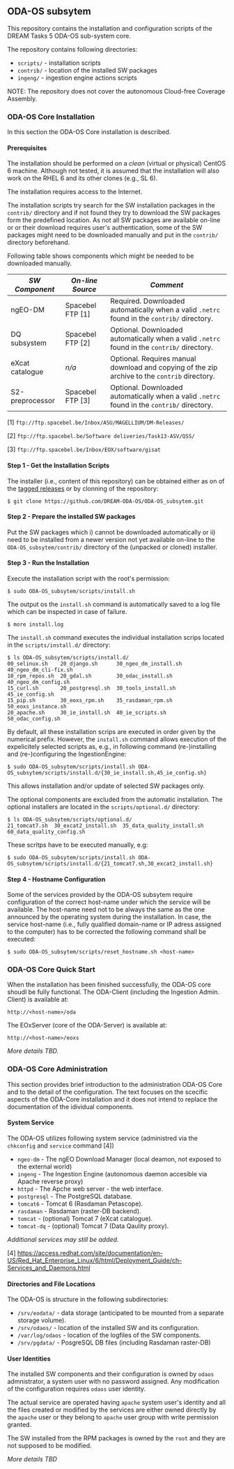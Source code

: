 ODA-OS subsytem
---------------

This repository contains the installation and configuration scripts of the
DREAM Tasks 5 ODA-OS sub-system core. 

The repository contains following directories:

-  `scripts/` - installation scripts 
-  `contrib/` - location of the installed SW packages 
-  `ingeng/`  - ingestion engine actions scripts  

NOTE: The repository does not cover the autonomous Cloud-free Coverage
Assembly.

### ODA-OS Core Installation

In this section the ODA-OS Core installation is described. 

#### Prerequisites

The installation should be performed on a *clean* (virtual or physical) 
CentOS 6 machine. Although not tested, it is assumed that the installation 
will also work on the RHEL 6 and its other clones (e.g., SL 6).

The installation requires access to the Internet. 

The installation scripts try search for the SW installation packages in the
`contrib/` directory and if not found they try to download the SW packages
form the predefined location. As not all SW packages are available on-line or
or their download requires user's authentication, some of the SW packages might 
need to be downloaded manually and put in the `contrib/` directory beforehand.

Following table shows components which might be needed to be downloaded
manually. 

*SW Component* | *On-line Source* | *Comment*
--- | --- | --- 
ngEO-DM | Spacebel FTP [1] | Required. Downloaded automatically when a valid `.netrc` found in the `contrib/` directory.
DQ subsystem | Spacebel FTP [2] | Optional. Downloaded automatically when a valid `.netrc` found in the `contrib/` directory.
eXcat catalogue | *n/a* | Optional. Requires manual download and copying of the zip archive to the `contrib` directory. 
S2-preprocessor | Spacebel FTP [3] | Optional. Downloaded automatically when a valid `.netrc` found in the `contrib/` directory.
[1] `ftp://ftp.spacebel.be/Inbox/ASU/MAGELLIUM/DM-Releases/`

[2] `ftp://ftp.spacebel.be/Software deliveries/Task13-ASV/QSS/`

[3] `ftp://ftp.spacebel.be/Inbox/EOX/software/gisat`
#### Step 1 - Get the Installation Scripts

The installer (i.e., content of this repository) can be obtained
either as on of the [tagged releases](https://github.com/DREAM-ODA-OS/ODA-OS_subsytem/releases)
or by clonning of the repository:

```
$ git clone https://github.com/DREAM-ODA-OS/ODA-OS_subsytem.git
```

#### Step 2 - Prepare the installed SW packages

Put the SW packages which i) cannot be downloaded automatically or ii) need to
be installed from a newer version not yet available on-line to the
`ODA-OS_subsytem/contrib/` directory of the (unpacked or cloned) installer.

#### Step 3 - Run the Installation

Execute the installation script with the root's permission:

```
$ sudo ODA-OS_subsytem/scripts/install.sh
```

The output os the `install.sh` command is automatically saved to a log file
which can be inspected in case of failure.

```
$ more install.log
```

The `install.sh` command executes the individual installation scrips 
located in the `scripts/install.d/` directory: 

```
$ ls ODA-OS_subsytem/scripts/install.d/ 
00_selinux.sh    20_django.sh      30_ngeo_dm_install.sh  40_ngeo_dm_cli-fix.sh
10_rpm_repos.sh  20_gdal.sh        30_odac_install.sh     40_ngeo_dm_config.sh
15_curl.sh       20_postgresql.sh  30_tools_install.sh    45_ie_config.sh
15_pip.sh        30_eoxs_rpm.sh    35_rasdaman_rpm.sh     50_eoxs_instance.sh
20_apache.sh     30_ie_install.sh  40_ie_scripts.sh       50_odac_config.sh
```

By default, all these installation scrips are executed in order given by the 
numerical prefix. However, the `install.sh` command allows execution of 
the expelicitely selected scripts as, e.g., in following command (re-)installing
and (re-)configuring the IngestionEngine:

```
$ sudo ODA-OS_subsytem/scripts/install.sh ODA-OS_subsytem/scripts/install.d/{30_ie_install.sh,45_ie_config.sh}
```

This allows installation and/or update of selected SW packages only. 

The optional components are excluded from the automatic installation.
The optional installers are located in the `scripts/optional.d/` directory:

```
$ ls ODA-OS_subsytem/scripts/optional.d/
21_tomcat7.sh  30_excat2_install.sh  35_data_quality_install.sh  60_data_quality_config.sh
```
These scritps have to be executed manually, e.g:

```
$ sudo ODA-OS_subsytem/scripts/install.sh ODA-OS_subsytem/scripts/install.d/{21_tomcat7.sh,30_excat2_install.sh}
```

#### Step 4 - Hostname Configuration

Some of the services provided by the ODA-OS subsytem require configuration of
the correct host-name under which the service will be available. The host-name
need not to be always the same as the one announced by the operating system
during the installation. In case, the service host-name (i.e., fully qualified
domain-name or IP adress assigned to the computer) has to be corrected the
following command shall be executed:

```
$ sudo ODA-OS_subsytem/scripts/reset_hostname.sh <host-name>
```

### ODA-OS Core Quick Start 

When the installation has been finished successfully, the ODA-OS core shoudl be
fully functional. The ODA-Client (including the Ingestion Admin. Client) is
available at:

```
http://<host-name>/oda
```

The EOxServer (core of the ODA-Server) is available at:

```
http://<host-name>/eoxs
```

*More details TBD.*


### ODA-OS Core Administration

This section provides brief introduction to the administration ODA-OS Core and
to the detail of the configuration. The text focuses on the scecific aspects of
the ODA-Core installation and it does not intend to replace the documentation
of the idividual components.

#### System Service

The ODA-OS utilizes following system service (administred via the `chkconfig`
and `service` command [4])

-  `ngeo-dm` - The ngEO Download Manager (local deamon, not exposed to the external world)
-  `ingeng`  - The Ingestion Engine (autonomous daemon accesible via Apache reverse proxy)  
-  `httpd`   - The Apche web server - the web interface. 
-  `postgresql` - The PostgreSQL database.
-  `tomcat6` - Tomcat 6 (Rasdaman Petascope).
-  `rasdaman` - Rasdaman (raster-DB backend).
-  `tomcat` - (optional) Tomcat 7 (eXcat catalogue).
-  `tomcat-dq` - (optional) Tomcat 7 (Data Qaulity proxy).

*Additional services may still be added.*

[4] https://access.redhat.com/site/documentation/en-US/Red_Hat_Enterprise_Linux/6/html/Deployment_Guide/ch-Services_and_Daemons.html


#### Directories and File Locations 

The ODA-OS is structure in the following subdirectories:
-  `/srv/eodata/` - data storage (anticipated to be mounted from a separate storage volume). 
-  `/srv/odaos/` - location of the installed SW and its configuration.
-  `/var/log/odaos` - location of the logfiles of the SW components. 
-  `/srv/pgdata/` - PosgreSQL DB files (including Rasdaman raster-DB) 

#### User Identities 

The installed SW components and their configuration is owned by `odaos`
admnistrator, a system user with no password assigned. Any modification of the
configuration requires `odaos` user identity. 

The actual service are operated having `apache` system user's identity and all
the files created or modified by the services are either owned directly by the
`apache` user or they belong to `apache` user group with write permission
granted.

The SW installed from the RPM packages is owned by the `root` and they are not
supposed to be modified.

*More details TBD*


